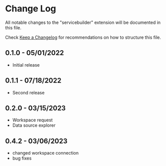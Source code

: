 # Change Log

All notable changes to the "servicebuilder" extension will be documented in this file.

Check [Keep a Changelog](http://keepachangelog.com/) for recommendations on how to structure this file.

## 0.1.0 - 05/01/2022

- Initial release

## 0.1.1 - 07/18/2022

- Second release

## 0.2.0 - 03/15/2023

- Workspace request
- Data source explorer

## 0.4.2 - 03/06/2023

- changed workspace connection
- bug fixes
